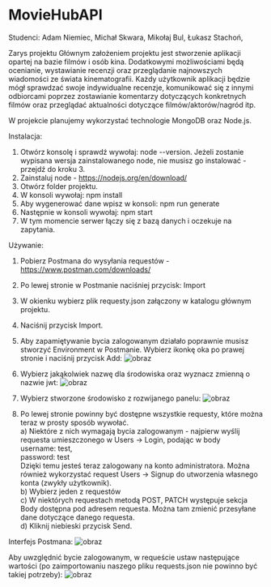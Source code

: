 # MovieHubAPI
Studenci:
Adam Niemiec,
Michał Skwara,
Mikołaj Bul,
Łukasz Stachoń,

Zarys projektu
Głównym założeniem projektu jest stworzenie aplikacji opartej na bazie filmów i osób kina. Dodatkowymi możliwościami będą ocenianie, wystawianie recenzji oraz przeglądanie najnowszych wiadomości ze świata kinematografii. Każdy użytkownik aplikacji będzie mógł sprawdzać swoje indywidualne recenzje, komunikować się z innymi odbiorcami poprzez zostawianie komentarzy dotyczących konkretnych filmów oraz przeglądać aktualności dotyczące filmów/aktorów/nagród itp.

W projekcie planujemy wykorzystać technologie MongoDB oraz Node.js.

Instalacja:
1. Otwórz konsolę i sprawdź wywołaj: node --version. Jeżeli zostanie wypisana wersja zainstalowanego node, nie musisz go instalować - przejdź do kroku 3.
2. Zainstaluj node - https://nodejs.org/en/download/
3. Otwórz folder projektu.
4. W konsoli wywołaj: npm install
5. Aby wygenerować dane wpisz w konsoli: npm run generate
6. Następnie w konsoli wywołaj: npm start
7. W tym momencie serwer łączy się z bazą danych i oczekuje na zapytania.

Używanie:
1. Pobierz Postmana do wysyłania requestów - https://www.postman.com/downloads/
2. Po lewej stronie w Postmanie naciśniej przycisk: Import
3. W okienku wybierz plik requesty.json załączony w katalogu głównym projektu.
4. Naciśnij przycisk Import.
5. Aby zapamiętywanie bycia zalogowanym działało poprawnie musisz stworzyć Environment w Postmanie. Wybierz ikonkę oka po prawej stronie i naciśnij przycisk Add:
![obraz](https://user-images.githubusercontent.com/30327956/121781845-f461ec80-cba6-11eb-9c12-47e573608b25.png)
6. Wybierz jakąkolwiek nazwę dla środowiska oraz wyznacz zmienną o nazwie jwt:
![obraz](https://user-images.githubusercontent.com/30327956/121781900-312de380-cba7-11eb-8bfb-b89a5ffea037.png)
7. Wybierz stworzone środowisko z rozwijanego panelu:
![obraz](https://user-images.githubusercontent.com/30327956/121781914-4c005800-cba7-11eb-9115-cb106eb5d611.png)

8. Po lewej stronie powinny być dostępne wszystkie requesty, które można teraz w prosty sposób wywołać.<br>
  a) Niektóre z nich wymagają bycia zalogowanym - najpierw wyślij requesta umieszczonego w Users -> Login, podając w body<br>
        username: test,<br>
        password: test<br>
     Dzięki temu jesteś teraz zalogowany na konto administratora. Można również wykorzystać request Users -> Signup do utworzenia własnego konta (zwykły użytkownik).<br>
  b) Wybierz jeden z requestów<br>
  c) W niektórych requestach metodą POST, PATCH występuje sekcja Body dostępna pod adresem requesta. Można tam zmienić przesyłane dane dotyczące danego requesta.<br>
  d) Kliknij niebieski przycisk Send.<br>
  
  
Interfejs Postmana:
![obraz](https://user-images.githubusercontent.com/30327956/121781011-2a9d6d00-cba3-11eb-8783-ce81997926e8.png)

Aby uwzględnić bycie zalogowanym, w requeście ustaw następujące wartości (po zaimportowaniu naszego pliku requests.json nie powinno być takiej potrzeby):
![obraz](https://user-images.githubusercontent.com/30327956/121781453-18243300-cba5-11eb-9531-e53b00cc56ce.png)

